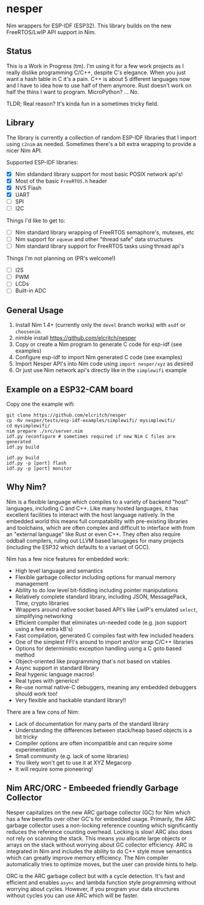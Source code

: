 # nesper

Nim wrappers for ESP-IDF (ESP32). This library builds on the new FreeRTOS/LwIP API support in Nim. 

## Status

This is a Work in Progress (tm). I'm using it for a few work projects as I really dislike programming C/C++, despite C's elegance. When you just want a hash table in C it's a pain. C++ is about 5 different languages now and I have to idea how to use half of them anymore. Rust doesn't work on half the thins I want to program. MicroPython? ... No. 

TLDR; Real reason? It's kinda fun in a sometimes tricky field. 

## Library

The library is currently a collection of random ESP-IDF libraries that I import using `c2nim` as needed. Sometimes there's a bit extra wrapping to provide a nicer Nim API. 

Supported ESP-IDF libraries: 

- [x] Nim stdandard library support for most basic POSIX network api's!
- [x] Most of the basic `FreeRTOS.h` header 
- [x] NVS Flash
- [x] UART 
- [ ] SPI 
- [ ] I2C 

Things I'd like to get to:

- [ ] Nim standard library wrapping of FreeRTOS semaphore's, mutexes, etc
- [ ] Nim support for `xqueue` and other "thread safe" data structures
- [ ] Nim standard library support for FreeRTOS tasks using thread api's

Things I'm not planning on (PR's welcome!)

- [ ] I2S 
- [ ] PWM 
- [ ] LCDs 
- [ ] Built-in ADC 

## General Usage

1. Install Nim 1.4+ (currently only the `devel` branch works) with `asdf` or `choosenim`.
2. nimble install https://github.com/elcritch/nesper
3. Copy or create a Nim program to generate C code for esp-idf (see examples)
4. Configure esp-idf to import Nim generated C code (see examples)
5. Import Nesper API's into Nim code using `import nesper/xyz` as desired
6. Or just use Nim network api's directly like in the `simplewifi` example 


## Example on a ESP32-CAM board

Copy one the example wifi:

```shell
git clone https://github.com/elcritch/nesper
cp -Rv nesper/tests/esp-idf-examples/simplewifi/ mysimplewifi/
cd mysimplewifi/
nim prepare ./src/server.nim
idf.py reconfigure # sometimes required if new Nim C files are generated
idf.py build
```

```shell
idf.py build
idf.py -p [port] flash
idf.py -p [port] monitor
```

## Why Nim?

Nim is a flexible language which compiles to a variety of backend "host" languages, including C and C++. Like many hosted languages, it has excellent facilities to interact with the host language natively. In the embedded world this means full compatability with pre-existing libraries and toolchains, which are often complex and difficult to interface with from an "external language" like Rust or even C++. They often also require oddball compilers, ruling out LLVM based lanugages for many projects (including the ESP32 which defaults to a variant of GCC).  

Nim has a few nice features for embedded work: 

- High level language and semantics
- Flexible garbage collector including options for manual memory management
- Ability to do low level bit-fiddling including pointer manipulations
- Relatively complete standard library, including JSON, MessagePack, Time, crypto libraries
- Wrappers around native socket based API's like LwIP's emulated `select`, simplifying networking
- Efficient compiler that eliminates un-needed code (e.g. json support using a few extra kB's)
- Fast compilation, generated C compiles fast with few included headers
- One of the simplest FFI's around to import and/or wrap C/C++ libraries
- Options for deterministic exception handling using a C goto based method
- Object-oriented like programming that's not based on vtables 
- Async support in standard library
- Real hygenic language macros!
- Real types with generics!
- Re-use normal native-C debuggers, meaning any embedded debuggers should work too!
- Very flexible and hackable standard library!!

There are a few cons of Nim: 

- Lack of documentation for many parts of the standard library
- Understanding the differences between stack/heap based objects is a bit tricky
- Compiler options are often incompatible and can require some experimentation
- Small community (e.g. lack of some libraries)
- You likely won't get to use it at XYZ Megacorp 
- It will require some pioneering!

## Nim ARC/ORC - Embeeded friendly Garbage Collector

Nesper capitalizes on the new ARC garbage collector (GC) for Nim which has a few benefits over other GC's for embedded usage. Primarily, the ARC garbage collector uses a non-locking reference counting which significantly reduces the reference counting overhead. Locking is slow! ARC also does not rely on scanning the stack. This means you allocate large objects or arrays on the stack without worrying about GC collector efficiency. ARC is integrated in Nim and includes the ability to do C++ style move semantics which can greatly improve memory efficiency. The Nim compiler automatically tries to optimize moves, but the user can provide hints to help.   

ORC is the ARC garbage collect but with a cycle detection. It's fast and efficient and enables `async` and lambda function style programming without worrying about cycles. However, if you program your data structures without cycles you can use ARC which will be faster. 

